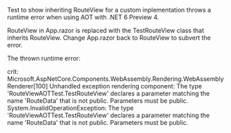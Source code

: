 Test to show inheriting RouteView for a custom inplementation throws a runtime error when using AOT with .NET 6 Preview 4.

RouteView in App.razor is replaced with the TestRouteView class that inherits RouteView. Change App.razor back to RouteView to subvert the error.

The thrown runtime error:  

crit: Microsoft.AspNetCore.Components.WebAssembly.Rendering.WebAssemblyRenderer[100]
      Unhandled exception rendering component: The type 'RouteViewAOTTest.TestRouteView' declares a parameter matching the name 'RouteData' that is not public. Parameters must be public.
System.InvalidOperationException: The type 'RouteViewAOTTest.TestRouteView' declares a parameter matching the name 'RouteData' that is not public. Parameters must be public.
